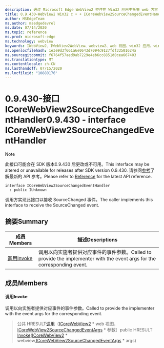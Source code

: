 ```yaml
---
description: 通过 Microsoft Edge WebView2 控件在 Win32 应用中托管 web 内容
title: 0.9.430-WebView2 Win32 c + + ICoreWebView2SourceChangedEventHandler
author: MSEdgeTeam
ms.author: msedgedevrel
ms.date: 07/14/2020
ms.topic: reference
ms.prod: microsoft-edge
ms.technology: webview
keywords: IWebView2、IWebView2WebView、webview2、web 视图、win32 应用、win32、edge、ICoreWebView2、ICoreWebView2Host、浏览器控件、边缘 html
ms.openlocfilehash: 1e3e9d3f661a6e0643d7094c9127fdf33501624a
ms.sourcegitcommit: f6764f57aed9ab7229e4eb6cc8851d0cea667403
ms.translationtype: MT
ms.contentlocale: zh-CN
ms.lasthandoff: 07/15/2020
ms.locfileid: "10880176"
---
```

# <span data-ttu-id="3ae75-104">0.9.430-接口 ICoreWebView2SourceChangedEventHandler</span><span class="sxs-lookup"><span data-stu-id="3ae75-104">0.9.430 - interface ICoreWebView2SourceChangedEventHandler</span></span> 

> [!NOTE]
> <span data-ttu-id="3ae75-105">此接口可能会在 SDK 版本0.9.430 后更改或不可用。</span><span class="sxs-lookup"><span data-stu-id="3ae75-105">This interface may be altered or unavailable for releases after SDK version 0.9.430.</span></span> <span data-ttu-id="3ae75-106">请参阅[参考](../../../webview2-api-reference.md)了解最新的 API 参考。</span><span class="sxs-lookup"><span data-stu-id="3ae75-106">Please refer to [Reference](../../../webview2-api-reference.md) for the latest API reference.</span></span>

```
interface ICoreWebView2SourceChangedEventHandler
  : public IUnknown
```

<span data-ttu-id="3ae75-107">调用方实现此接口以接收 SourceChanged 事件。</span><span class="sxs-lookup"><span data-stu-id="3ae75-107">The caller implements this interface to receive the SourceChanged event.</span></span>

## <span data-ttu-id="3ae75-108">摘要</span><span class="sxs-lookup"><span data-stu-id="3ae75-108">Summary</span></span>

 <span data-ttu-id="3ae75-109">成员</span><span class="sxs-lookup"><span data-stu-id="3ae75-109">Members</span></span>                        | <span data-ttu-id="3ae75-110">描述</span><span class="sxs-lookup"><span data-stu-id="3ae75-110">Descriptions</span></span>
--------------------------------|---------------------------------------------
[<span data-ttu-id="3ae75-111">调用</span><span class="sxs-lookup"><span data-stu-id="3ae75-111">Invoke</span></span>](#invoke) | <span data-ttu-id="3ae75-112">调用以向实施者提供对应事件的事件参数。</span><span class="sxs-lookup"><span data-stu-id="3ae75-112">Called to provide the implementer with the event args for the corresponding event.</span></span>

## <span data-ttu-id="3ae75-113">成员</span><span class="sxs-lookup"><span data-stu-id="3ae75-113">Members</span></span>

#### <span data-ttu-id="3ae75-114">调用</span><span class="sxs-lookup"><span data-stu-id="3ae75-114">Invoke</span></span> 

<span data-ttu-id="3ae75-115">调用以向实施者提供对应事件的事件参数。</span><span class="sxs-lookup"><span data-stu-id="3ae75-115">Called to provide the implementer with the event args for the corresponding event.</span></span>

> <span data-ttu-id="3ae75-116">公共 HRESULT[调用](#invoke)（[ICoreWebView2](ICoreWebView2.md) \* web 视图，[ICoreWebView2SourceChangedEventArgs](ICoreWebView2SourceChangedEventArgs.md) \* 参数）</span><span class="sxs-lookup"><span data-stu-id="3ae75-116">public HRESULT [Invoke](#invoke)([ICoreWebView2](ICoreWebView2.md) \* webview,[ICoreWebView2SourceChangedEventArgs](ICoreWebView2SourceChangedEventArgs.md) \* args)</span></span>

